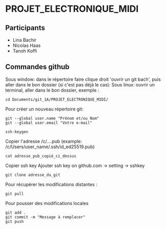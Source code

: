 # PROJET_ELECTRONIQUE_MIDI
## Participants
* Lina Bachir
* Nicolas Haas
* Tanoh Koffi 

## Commandes github
Sous window: dans le répertoire faire clique droit 'ouvrir un git bach', puis aller dans le bon dossier (si c'est pas déjà le cas):
Sous linux: ouvrir un terminal, aller dans le bon dossier, exemple :
```
cd Documents/git_1A/PROJET_ELECTRONIQUE_MIDI/
```

Pour créer un nouveau répertoire git:
```
git --global user.name "Prénom et/ou Nom"
git --global user.email "Votre e-mail"
```
```
ssh-keygen
```
Copier l'adresse /c/....pub (example: /c/Users/user_name/.ssh/id_ed25519.pub)
```
cat adresse_pub_copié_ci_dessus
```
Copier ssh key
Ajouter ssh key on github.com -> setting -> sshkey
```
git clone adresse_du_git
```

Pour récupérer les modifications distantes : 
```
git pull
```

Pour pousser des modifications locales
```
git add .
git commit -m "Message à remplacer"
git push
```